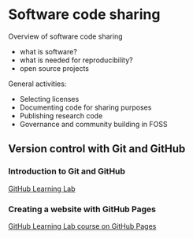 # Software code sharing

Overview of software code sharing
- what is software?
- what is needed for reproducibility?
- open source projects

General activities:
- Selecting licenses
- Documenting code for sharing purposes
- Publishing research code 
- Governance and community building in FOSS 

## Version control with Git and GitHub

### Introduction to Git and GitHub

[GitHub Learning Lab](https://lab.github.com/)

### Creating a website with GitHub Pages

[GitHub Learning Lab course on GitHub Pages](https://lab.github.com/githubtraining/github-pages)
